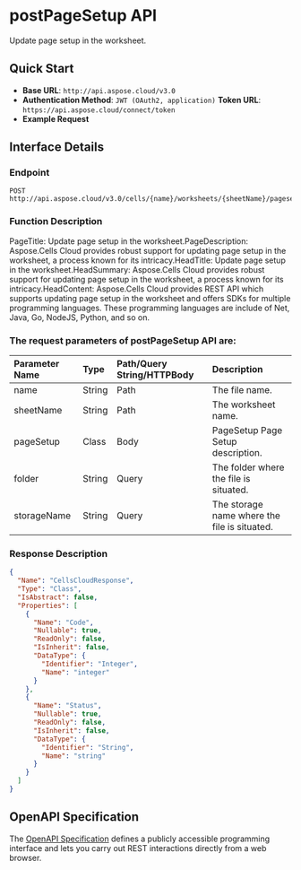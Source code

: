 # **postPageSetup API**

Update page setup in the worksheet. 

## **Quick Start**

- **Base URL**: `http://api.aspose.cloud/v3.0`
- **Authentication Method**: `JWT (OAuth2, application)`  **Token URL**: `https://api.aspose.cloud/connect/token`
- **Example Request** 
<script src="https://gist.github.com/aspose-cells-cloud-gists/8a5b324fdf3e574dbd747c1a1e24b05d.js?file=Example30_PostPageSetup.cs"></script>

## **Interface Details**

### **Endpoint** 

```
POST http://api.aspose.cloud/v3.0/cells/{name}/worksheets/{sheetName}/pagesetup
```

### **Function Description**
PageTitle: Update page setup in the worksheet.PageDescription: Aspose.Cells Cloud provides robust support for updating page setup in the worksheet, a process known for its intricacy.HeadTitle: Update page setup in the worksheet.HeadSummary: Aspose.Cells Cloud provides robust support for updating page setup in the worksheet, a process known for its intricacy.HeadContent: Aspose.Cells Cloud provides REST API which supports updating page setup in the worksheet and offers SDKs for multiple programming languages. These programming languages are include of Net, Java, Go, NodeJS, Python, and so on.

### The request parameters of **postPageSetup** API are: 

| Parameter Name | Type | Path/Query String/HTTPBody | Description | 
| :- | :- | :- |:- | 
|name|String|Path|The file name.|
|sheetName|String|Path|The worksheet name.|
|pageSetup|Class|Body|PageSetup Page Setup description.|
|folder|String|Query|The folder where the file is situated.|
|storageName|String|Query|The storage name where the file is situated.|


### **Response Description**
```json
{
  "Name": "CellsCloudResponse",
  "Type": "Class",
  "IsAbstract": false,
  "Properties": [
    {
      "Name": "Code",
      "Nullable": true,
      "ReadOnly": false,
      "IsInherit": false,
      "DataType": {
        "Identifier": "Integer",
        "Name": "integer"
      }
    },
    {
      "Name": "Status",
      "Nullable": true,
      "ReadOnly": false,
      "IsInherit": false,
      "DataType": {
        "Identifier": "String",
        "Name": "string"
      }
    }
  ]
}
```

## OpenAPI Specification

The [OpenAPI Specification](https://reference.aspose.cloud/cells/#/PageSetupController/PostPageSetup) defines a publicly accessible programming interface and lets you carry out REST interactions directly from a web browser.

